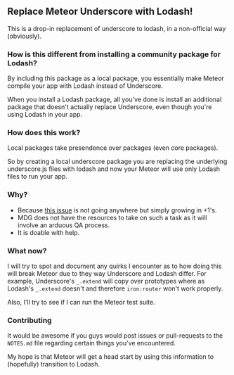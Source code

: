 ## Replace Meteor Underscore with Lodash!

This is a drop-in replacement of underscore to lodash, in a non-official way (obviously).

### How is this different from installing a community package for Lodash?

By including this package as a local package, you essentially make Meteor compile your app with Lodash instead of Underscore. 

When you install a Lodash package, all you've done is install an additional package that doesn't actually replace Underscore, even though you're using Lodash in your app.

### How does this work?

Local packages take presendence over packages (even core packages). 

So by creating a local underscore package you are replacing the underlying underscore.js files with lodash and now your Meteor will use only Lodash files to run your app.

### Why?

- Because [this issue](https://github.com/meteor/meteor/issues/1009) is not going anywhere but simply growing in +1's.
- MDG does not have the resources to take on such a task as it will involve an arduous QA process.
- It is doable with help.

### What now?

I will try to spot and document any quirks I encounter as to how doing this will break Meteor due to they way Underscore and Lodash differ. For example, Underscore's `_.extend` will copy over prototypes where as Lodash's `_.extend` doesn't and therefore `iron:router` won't work properly.

Also, I'll try to see if I can run the Meteor test suite.

### Contributing

It would be awesome if you guys would post issues or pull-requests to the `NOTES.md` file regarding certain things you've encountered.

My hope is that Meteor will get a head start by using this information to (hopefully) transition to Lodash.

